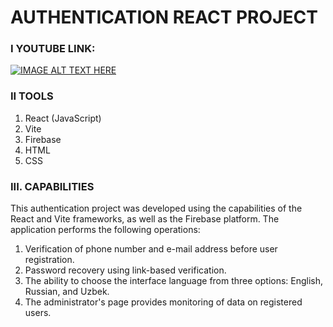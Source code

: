 # AUTHENTICATION REACT PROJECT

### I YOUTUBE LINK:
[![IMAGE ALT TEXT HERE](https://www.youtube.com/watch?v=8sI0LkE5U_E)](https://www.youtube.com/watch?v=8sI0LkE5U_E)

### II TOOLS
1. React (JavaScript)
2. Vite
3. Firebase
4. HTML
5. CSS
   
### III. CAPABILITIES
This authentication project was developed using the capabilities of the React and Vite frameworks, as well as the Firebase platform. 
The application performs the following operations:
1. Verification of phone number and e-mail address before user registration.
2. Password recovery using link-based verification.
3. The ability to choose the interface language from three options: English, Russian, and Uzbek.
4. The administrator's page provides monitoring of data on registered users.
